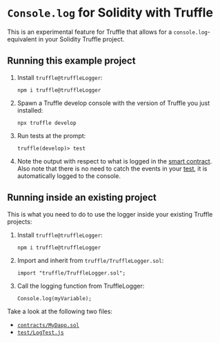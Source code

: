 # `Console.log` for Solidity with Truffle

This is an experimental feature for Truffle that allows for a `console.log`-equivalent in your Solidity Truffle project.

## Running this example project

1. Install `truffle@truffleLogger`:

    ```shell
    npm i truffle@truffleLogger
    ```

2. Spawn a Truffle develop console with the version of Truffle you just installed:

    ```shell
    npx truffle develop
    ```

3. Run tests at the prompt:

    ```
    truffle(develop)> test
    ```

4. Note the output with respect to what is logged in the [smart contract](./contracts/MyDapp.sol). Also note that there is no need to catch the events in your [test](./test/LogTest.js), it is automatically logged to the console.


## Running inside an existing project

This is what you need to do to use the logger inside your existing Truffle projects:

1. Install `truffle@truffleLogger`:

    ```shell
    npm i truffle@truffleLogger
    ```

2. Import and inherit from `truffle/TruffleLogger.sol`:

    ```solidity
    import "truffle/TruffleLogger.sol";
    ```

3. Call the logging function from TruffleLogger:

    ```solidity
    Console.log(myVariable);
    ```

Take a look at the following two files:

- [`contracts/MyDapp.sol`](./contracts/MyDapp.sol)
- [`test/LogTest.js`](./test/LogTest.js)
